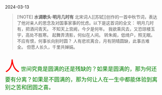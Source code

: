 2024-03-13



> [!NOTE] **水调歌头·明月几时有**
北宋词人[[苏轼]]创作的一首中秋节词，表达了他对亲人的思念及对国事家事的忧虑。以下是这首词的全文：
明月几时有，把酒问青天。
不知天上宫阙，今夕是何年。
我欲乘风去，又恐琼楼玉宇，高处不胜寒。
起舞弄清影，何似在人间。
转朱阁，低绮户，照无眠。
不应有恨，何事长向别时圆？
人有悲欢离合，月有阴晴圆缺，此事古难全。
但愿人长久，千里共婵娟。


<font color=red size=8>人</font> <font color=green size=4>世间究竟是圆满的还是残缺的？如果是圆满的，那为何还要有分离？如果是不圆满的，那为何让人在一生中都能体验到离别之苦和团圆之喜。</font>